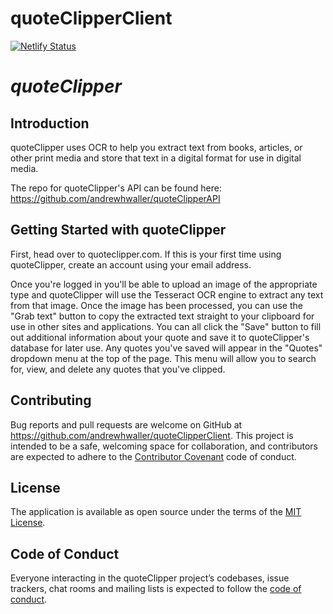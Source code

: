 # quoteClipperClient
 
[![Netlify Status](https://api.netlify.com/api/v1/badges/a972b4d0-8d60-4961-9bb5-fe8ec4e2e6b3/deploy-status)](https://app.netlify.com/sites/stupefied-lovelace-f446ef/deploys)

# <i>quoteClipper</i>

## Introduction

quoteClipper uses OCR to help you extract text from books, articles, or other print media and store that text in a digital format for use in digital media.

The repo for quoteClipper's API can be found here: https://github.com/andrewhwaller/quoteClipperAPI

## Getting Started with quoteClipper

First, head over to quoteclipper.com. If this is your first time using quoteClipper, create an account using your email address.

Once you're logged in you'll be able to upload an image of the appropriate type and quoteClipper will use the Tesseract OCR engine to extract any text from that image. Once the image has been processed, you can use the "Grab text" button to copy the extracted text straight to your clipboard for use in other sites and applications. You can all click the "Save" button to fill out additional information about your quote and save it to quoteClipper's database for later use. Any quotes you've saved will appear in the "Quotes" dropdown menu at the top of the page. This menu will allow you to search for, view, and delete any quotes that you've clipped.

## Contributing

Bug reports and pull requests are welcome on GitHub at https://github.com/andrewhwaller/quoteClipperClient. This project is intended to be a safe, welcoming space for collaboration, and contributors are expected to adhere to the [Contributor Covenant](http://contributor-covenant.org) code of conduct.

## License

The application is available as open source under the terms of the [MIT License](https://opensource.org/licenses/MIT).

## Code of Conduct

Everyone interacting in the quoteClipper project’s codebases, issue trackers, chat rooms and mailing lists is expected to follow the [code of conduct](https://github.com/andrewhwaller/quoteClipperClient/blob/master/CODE_OF_CONDUCT.md).

